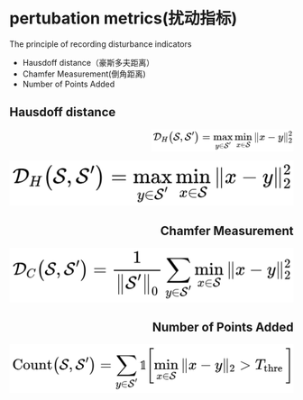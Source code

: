 # pertubation metrics(扰动指标)
The principle of recording disturbance indicators
* Hausdoff distance（豪斯多夫距离）
* Chamfer Measurement(倒角距离)
* Number of Points Added



## Hausdoff distance

<div align=right><img src="https://github.com/memory009/undergraduate/blob/main/figure/Hausdorff%20Distance.jpg" width="50%" height="50%">

![Hausdoff distance](https://github.com/memory009/undergraduate/blob/main/figure/Hausdorff%20Distance.jpg)

## Chamfer Measurement
![Chamfer Measurement](https://github.com/memory009/undergraduate/blob/main/figure/Chamfer%20Measurement.jpg)

## Number of Points Added
![Number of Points Added](https://github.com/memory009/undergraduate/blob/main/figure/Number%20of%20Points%20Added.jpg)






